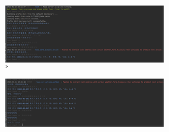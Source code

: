 <img src=".\figure\f5.png" style="zoom:80%;" />>

<br />

<img src=".\figure\f6.png" style="zoom:80%;" />